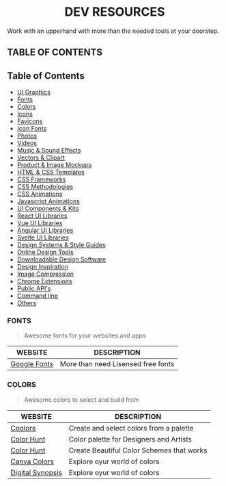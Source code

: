<h1 align="center">DEV RESOURCES</h1>
Work with an upperhand with more than the needed tools at your  doorstep.

## TABLE OF CONTENTS

## Table of Contents

- [UI Graphics](#)
- [Fonts](#fonts)
- [Colors](#colors)
- [Icons](#)
- [Favicons](#)
- [Icon Fonts](#)
- [Photos](#)
- [Videos](#)
- [Music & Sound Effects](#)
- [Vectors & Clipart](#)
- [Product & Image Mockups](#)
- [HTML & CSS Templates](#)
- [CSS Frameworks](#)
- [CSS Methodologies](#)
- [CSS Animations](#)
- [Javascript Animations](#)
- [UI Components & Kits](#)
- [React UI Libraries](#)
- [Vue UI Libraries](#)
- [Angular UI Libraries](#)
- [Svelte UI Libraries](#)
- [Design Systems & Style Guides](#)
- [Online Design Tools](#)
- [Downloadable Design Software](#)
- [Design Inspiration](#)
- [Image Compression](#)
- [Chrome Extensions](#)
- [Public API's](#)
- [Command line](#)
- [Others](#)

### FONTS
>Awesome fonts for your websites and apps

|WEBSITE                                  | DESCRIPTION|
|-----------------------------------------|-------------------------------------------------------|
|[Google Fonts](https://fonts.google.com/)| More than need Lisensed free fonts                    |

### COLORS
>Awesome colors to select and build from

|WEBSITE                                                                          | DESCRIPTION                                              |
|---------------------------------------------------------------------------------|----------------------------------------------------------|
|[Coolors](https://coolors.co/)                                                   | Create and select colors from a palette                  |
|[Color Hunt](https://colorhunt.co/)                                              | Color palette for Designers and Artists                  |
|[Color Hunt](https://colors.muz.li/)                                             | Create Beautiful Color Schemes that works                |
|[Canva Colors](https://www.canva.com/colors/color-palettes/)                     | Explore oyur world of colors                             |
|[Digital Synopsis](https://digitalsynopsis.com/design/beautiful-color-palettes-combinations-schemes/)  | Explore oyur world of colors       |
